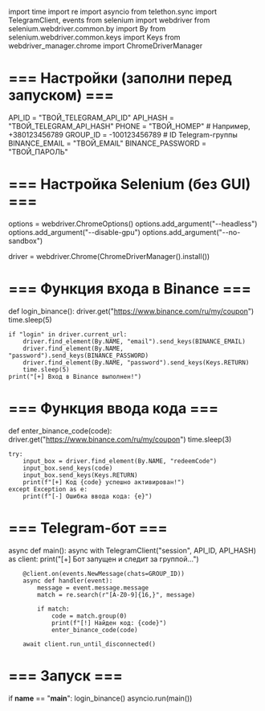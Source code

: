 import time
import re
import asyncio
from telethon.sync import TelegramClient, events
from selenium import webdriver
from selenium.webdriver.common.by import By
from selenium.webdriver.common.keys import Keys
from webdriver_manager.chrome import ChromeDriverManager

# === Настройки (заполни перед запуском) ===
API_ID = "ТВОЙ_TELEGRAM_API_ID"
API_HASH = "ТВОЙ_TELEGRAM_API_HASH"
PHONE = "ТВОЙ_НОМЕР"  # Например, +380123456789
GROUP_ID = -100123456789  # ID Telegram-группы
BINANCE_EMAIL = "ТВОЙ_EMAIL"
BINANCE_PASSWORD = "ТВОЙ_ПАРОЛЬ"

# === Настройка Selenium (без GUI) ===
options = webdriver.ChromeOptions()
options.add_argument("--headless")
options.add_argument("--disable-gpu")
options.add_argument("--no-sandbox")

driver = webdriver.Chrome(ChromeDriverManager().install())

# === Функция входа в Binance ===
def login_binance():
    driver.get("https://www.binance.com/ru/my/coupon")
    time.sleep(5)
    
    if "login" in driver.current_url:
        driver.find_element(By.NAME, "email").send_keys(BINANCE_EMAIL)
        driver.find_element(By.NAME, "password").send_keys(BINANCE_PASSWORD)
        driver.find_element(By.NAME, "password").send_keys(Keys.RETURN)
        time.sleep(5)
    print("[+] Вход в Binance выполнен!")

# === Функция ввода кода ===
def enter_binance_code(code):
    driver.get("https://www.binance.com/ru/my/coupon")
    time.sleep(3)

    try:
        input_box = driver.find_element(By.NAME, "redeemCode")
        input_box.send_keys(code)
        input_box.send_keys(Keys.RETURN)
        print(f"[+] Код {code} успешно активирован!")
    except Exception as e:
        print(f"[-] Ошибка ввода кода: {e}")

# === Telegram-бот ===
async def main():
    async with TelegramClient("session", API_ID, API_HASH) as client:
        print("[+] Бот запущен и следит за группой...")

        @client.on(events.NewMessage(chats=GROUP_ID))
        async def handler(event):
            message = event.message.message
            match = re.search(r"[A-Z0-9]{16,}", message)

            if match:
                code = match.group(0)
                print(f"[!] Найден код: {code}")
                enter_binance_code(code)

        await client.run_until_disconnected()

# === Запуск ===
if __name__ == "__main__":
    login_binance()
    asyncio.run(main())
